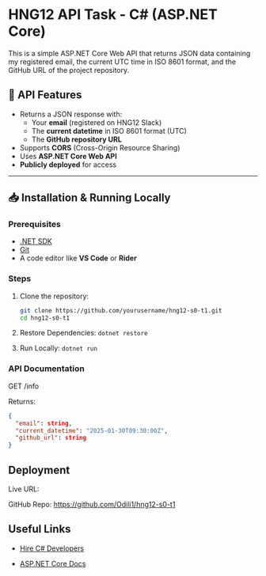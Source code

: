 # HNG12 API Task - C# (ASP.NET Core)

This is a simple ASP.NET Core Web API that returns JSON data containing my registered email, the current UTC time in ISO 8601 format, and the GitHub URL of the project repository.

## 📌 API Features

- Returns a JSON response with:
  - Your **email** (registered on HNG12 Slack)
  - The **current datetime** in ISO 8601 format (UTC)
  - The **GitHub repository URL**
- Supports **CORS** (Cross-Origin Resource Sharing)
- Uses **ASP.NET Core Web API**
- **Publicly deployed** for access

---

## 📥 Installation & Running Locally

### Prerequisites

- [.NET SDK](https://dotnet.microsoft.com/download)
- [Git](https://git-scm.com/)
- A code editor like **VS Code** or **Rider**

### Steps

1. Clone the repository:
   ```sh
   git clone https://github.com/yourusername/hng12-s0-t1.git
   cd hng12-s0-t1
   ```
2. Restore Dependencies: `dotnet restore`

3. Run Locally: `dotnet run`

### API Documentation

GET /info

Returns:

```json
{
  "email": string,
  "current_datetime": "2025-01-30T09:30:00Z",
  "github_url": string
}
```

## Deployment

Live URL:

GitHub Repo: https://github.com/Odili1/hng12-s0-t1

## Useful Links

- [Hire C# Developers](https://hng.tech/hire/csharp-developers)

- [ASP.NET Core Docs](https://learn.microsoft.com/en-us/aspnet/core/)
